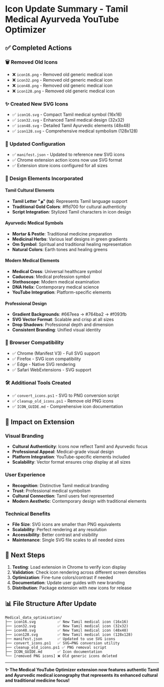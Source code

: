 # Icon Update Summary - Tamil Medical Ayurveda YouTube Optimizer

## ✅ Completed Actions

### 🗑️ **Removed Old Icons**
- ❌ `icon16.png` - Removed old generic medical icon
- ❌ `icon32.png` - Removed old generic medical icon  
- ❌ `icon48.png` - Removed old generic medical icon
- ❌ `icon128.png` - Removed old generic medical icon

### ✨ **Created New SVG Icons**
- ✅ `icon16.svg` - Compact Tamil medical symbol (16x16)
- ✅ `icon32.svg` - Enhanced Tamil medical design (32x32)
- ✅ `icon48.svg` - Detailed Tamil Ayurvedic elements (48x48)
- ✅ `icon128.svg` - Comprehensive medical symbolism (128x128)

### 🔧 **Updated Configuration**
- ✅ `manifest.json` - Updated to reference new SVG icons
- ✅ Chrome extension action icons now use SVG format
- ✅ Extension store icons configured for all sizes

### 🎨 **Design Elements Incorporated**

#### Tamil Cultural Elements
- **Tamil Letter "த" (ta)**: Represents Tamil language support
- **Traditional Gold Colors**: #ffd700 for cultural authenticity
- **Script Integration**: Stylized Tamil characters in icon design

#### Ayurvedic Medical Symbols
- **Mortar & Pestle**: Traditional medicine preparation
- **Medicinal Herbs**: Various leaf designs in green gradients
- **Om Symbol**: Spiritual and traditional healing representation
- **Natural Colors**: Earth tones and healing greens

#### Modern Medical Elements
- **Medical Cross**: Universal healthcare symbol
- **Caduceus**: Medical profession symbol
- **Stethoscope**: Modern medical examination
- **DNA Helix**: Contemporary medical science
- **YouTube Integration**: Platform-specific elements

#### Professional Design
- **Gradient Backgrounds**: #667eea → #764ba2 → #f093fb
- **SVG Vector Format**: Scalable and crisp at all sizes
- **Drop Shadows**: Professional depth and dimension
- **Consistent Branding**: Unified visual identity

### 📱 **Browser Compatibility**
- ✅ Chrome (Manifest V3) - Full SVG support
- ✅ Firefox - SVG icon compatibility
- ✅ Edge - Native SVG rendering
- ✅ Safari WebExtensions - SVG support

### 🛠️ **Additional Tools Created**
- ✅ `convert_icons.ps1` - SVG to PNG conversion script
- ✅ `cleanup_old_icons.ps1` - Remove old PNG icons
- ✅ `ICON_GUIDE.md` - Comprehensive icon documentation

## 🎯 **Impact on Extension**

### Visual Branding
- **Cultural Authenticity**: Icons now reflect Tamil and Ayurvedic focus
- **Professional Appeal**: Medical-grade visual design
- **Platform Integration**: YouTube-specific elements included
- **Scalability**: Vector format ensures crisp display at all sizes

### User Experience
- **Recognition**: Distinctive Tamil medical branding
- **Trust**: Professional medical symbolism
- **Cultural Connection**: Tamil users feel represented
- **Modern Aesthetic**: Contemporary design with traditional elements

### Technical Benefits
- **File Size**: SVG icons are smaller than PNG equivalents
- **Scalability**: Perfect rendering at any resolution
- **Accessibility**: Better contrast and visibility
- **Maintenance**: Single SVG file scales to all needed sizes

## 🚀 **Next Steps**

1. **Testing**: Load extension in Chrome to verify icon display
2. **Validation**: Check icon rendering across different screen densities
3. **Optimization**: Fine-tune colors/contrast if needed
4. **Documentation**: Update user guides with new branding
5. **Distribution**: Package extension with new icons for release

## 📊 **File Structure After Update**

```
Medical_data_optimisation/
├── icon16.svg          ✅ New Tamil medical icon (16x16)
├── icon32.svg          ✅ New Tamil medical icon (32x32)  
├── icon48.svg          ✅ New Tamil medical icon (48x48)
├── icon128.svg         ✅ New Tamil medical icon (128x128)
├── manifest.json       ✅ Updated to use SVG icons
├── convert_icons.ps1   ✅ SVG→PNG conversion utility
├── cleanup_old_icons.ps1 ✅ PNG removal script
├── ICON_GUIDE.md       ✅ Icon documentation
└── [removed PNG icons] ❌ Old generic icons deleted
```

---

**✨ The Medical YouTube Optimizer extension now features authentic Tamil and Ayurvedic medical iconography that represents its enhanced cultural and traditional medicine focus!**
